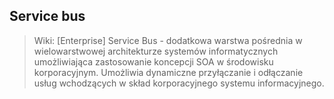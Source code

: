 ## Service bus

> Wiki: [Enterprise] Service Bus - dodatkowa warstwa pośrednia w wielowarstwowej architekturze systemów informatycznych umożliwiająca zastosowanie koncepcji SOA w środowisku korporacyjnym. 
Umożliwia dynamiczne przyłączanie i odłączanie usług wchodzących w skład korporacyjnego systemu informacyjnego.
